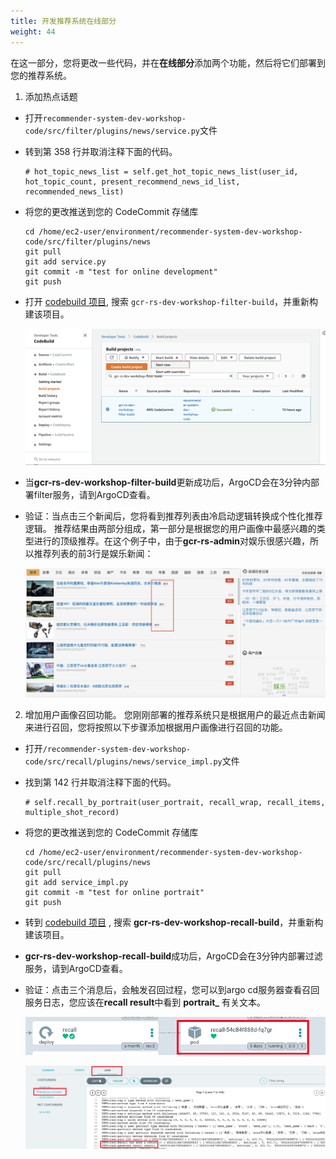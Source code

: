 ```yaml
---
title: 开发推荐系统在线部分
weight: 44
---
```


在这一部分，您将更改一些代码，并在**在线部分**添加两个功能，然后将它们部署到您的推荐系统。

1. 添加热点话题
- 打开`recommender-system-dev-workshop-code/src/filter/plugins/news/service.py`文件
- 转到第 358 行并取消注释下面的代码。
    ```
    # hot_topic_news_list = self.get_hot_topic_news_list(user_id, hot_topic_count, present_recommend_news_id_list, recommended_news_list)
    ```
- 将您的更改推送到您的 CodeCommit 存储库

    ```
    cd /home/ec2-user/environment/recommender-system-dev-workshop-code/src/filter/plugins/news
    git pull
    git add service.py
    git commit -m "test for online development"
    git push
    ```

- 打开 [codebuild 项目](https://console.aws.amazon.com/codesuite/codebuild/projects), 搜索 `gcr-rs-dev-workshop-filter-build`，并重新构建该项目。
    
  ![Build-Filter-Codebuild](/images/build-filter-codebuild.png)
  
- 当**gcr-rs-dev-workshop-filter-build**更新成功后，ArgoCD会在3分钟内部署filter服务，请到ArgoCD查看。
- 验证：当点击三个新闻后，您将看到推荐列表由冷启动逻辑转换成个性化推荐逻辑。 推荐结果由两部分组成，第一部分是根据您的用户画像中最感兴趣的类型进行的顶级推荐。在这个例子中，由于**gcr-rs-admin**对娱乐很感兴趣，所以推荐列表的前3行是娱乐新闻：
  
    ![Top-Type-News](/images/top-type-news.png)

2. 增加用户画像召回功能。 您刚刚部署的推荐系统只是根据用户的最近点击新闻来进行召回，您将按照以下步骤添加根据用户画像进行召回的功能。
- 打开`/recommender-system-dev-workshop-code/src/recall/plugins/news/service_impl.py`文件
- 找到第 142 行并取消注释下面的代码。
    ```
    # self.recall_by_portrait(user_portrait, recall_wrap, recall_items, multiple_shot_record)
    ```
- 将您的更改推送到您的 CodeCommit 存储库

    ```
    cd /home/ec2-user/environment/recommender-system-dev-workshop-code/src/recall/plugins/news
    git pull
    git add service_impl.py
    git commit -m "test for online portrait"
    git push
    ```

- 转到 [codebuild 项目](https://console.aws.amazon.com/codesuite/codebuild/projects) , 搜索 **gcr-rs-dev-workshop-recall-build**，并重新构建该项目。
- **gcr-rs-dev-workshop-recall-build**成功后，ArgoCD会在3分钟内部署过滤服务，请到ArgoCD查看。
- 验证：点击三个消息后，会触发召回过程，您可以到argo cd服务器查看召回服务日志，您应该在**recall result**中看到 **portrait_** 有关文本。
  
    ![check-recall-service](/images/check-recall-service.png)

    ![recall-log](/images/recall-log.png)

